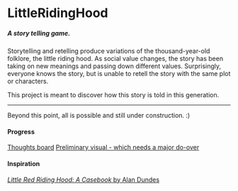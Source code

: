 # LittleRidingHood

##### A story telling game.

Storytelling and retelling produce variations of the thousand-year-old folklore, the little riding hood. As social value changes, the story has been taking on new meanings and passing down different values. Surprisingly, everyone knows the story, but is unable to retell the story with the same plot or characters. 

This project is meant to discover how this story is told in this generation.

---
Beyond this point, all is possible and still under construction. :)

#### Progress

[Thoughts board](https://github.com/beibeilu/LittleRidingHood/projects/1)
[Preliminary visual - which needs a major do-over](https://www.behance.net/gallery/35891163/Riding-Hood)

#### Inspiration

[*Little Red Riding Hood: A Casebook* by Alan Dundes](https://www.goodreads.com/book/show/723881.Little_Red_Riding_Hood)
